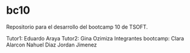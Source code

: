 # bc10
Repositorio para el desarrollo del bootcamp 10 de TSOFT.

Tutor1: Eduardo Araya
Tutor2: Gina Ozimiza
Integrantes bootcamp:
Clara Alarcon
Nahuel Diaz
Jordan Jimenez